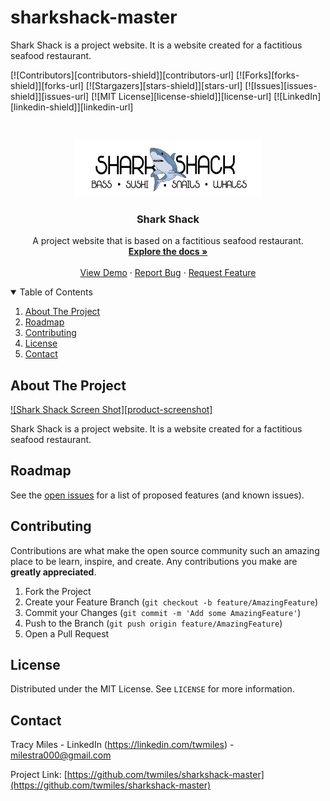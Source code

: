 # sharkshack-master
Shark Shack is a project website. It is a website created for a factitious seafood restaurant. 
<!-- PROJECT SHIELDS -->
<!--
*** I'm using markdown "reference style" links for readability.
*** Reference links are enclosed in brackets [ ] instead of parentheses ( ).
*** See the bottom of this document for the declaration of the reference variables
*** for contributors-url, forks-url, etc. This is an optional, concise syntax you may use.
*** https://www.markdownguide.org/basic-syntax/#reference-style-links
-->
[![Contributors][contributors-shield]][contributors-url]
[![Forks][forks-shield]][forks-url]
[![Stargazers][stars-shield]][stars-url]
[![Issues][issues-shield]][issues-url]
[![MIT License][license-shield]][license-url]
[![LinkedIn][linkedin-shield]][linkedin-url]



<!-- PROJECT LOGO -->
<br />
<p align="center">
  <a href="https://github.com/twmiles/sharkshack-master/assets/img">
    <img src="finalLogo.png" alt="Logo" width="300" height="90">
  </a>

  <h3 align="center">Shark Shack</h3>

  <p align="center">
    A project website that is based on a factitious seafood restaurant.
    <br />
    <a href="https://github.com/twmiles/sharkshack-master"><strong>Explore the docs »</strong></a>
    <br />
    <br />
    <a href="https://github.com/twmiles/sharkshack-master">View Demo</a>
    ·
    <a href="https://github.com/twmiles/sharkshack-master/issues">Report Bug</a>
    ·
    <a href="https://github.com/twmiles/sharkshack-master/issues">Request Feature</a>
  </p>
</p>



<!-- TABLE OF CONTENTS -->
<details open="open">
  <summary>Table of Contents</summary>
  <ol>
    <li>
      <a href="#about-the-project">About The Project</a>
      <ul>
        <!--<li><a href="#built-with">Built With</a></li>-->
      </ul>
    </li>
    <!--<li>-->
      <!--<a href="#getting-started">Getting Started</a>-->
      <!--<ul>-->
        <!--<li><a href="#prerequisites">Prerequisites</a></li>-->
        <!--<li><a href="#installation">Installation</a></li>-->
      <!--</ul>-->
    <!--</li>-->
    <!--<li><a href="#usage">Usage</a></li>-->
    <li><a href="#roadmap">Roadmap</a></li>
    <li><a href="#contributing">Contributing</a></li>
    <li><a href="#license">License</a></li>
    <li><a href="#contact">Contact</a></li>
    <!--<li><a href="#acknowledgements">Acknowledgements</a></li>-->
  </ol>
</details>



<!-- ABOUT THE PROJECT -->
## About The Project

[![Shark Shack Screen Shot][product-screenshot]](/http://twmiles.github.io/sharkshack-master)

Shark Shack is a project website. It is a website created for a factitious seafood restaurant. 

<!-- ROADMAP -->
## Roadmap

See the [open issues](https://github.com/twmiles/sharkshack-master/issues) for a list of proposed features (and known issues).



<!-- CONTRIBUTING -->
## Contributing

Contributions are what make the open source community such an amazing place to be learn, inspire, and create. Any contributions you make are **greatly appreciated**.

1. Fork the Project
2. Create your Feature Branch (`git checkout -b feature/AmazingFeature`)
3. Commit your Changes (`git commit -m 'Add some AmazingFeature'`)
4. Push to the Branch (`git push origin feature/AmazingFeature`)
5. Open a Pull Request



<!-- LICENSE -->
## License

Distributed under the MIT License. See `LICENSE` for more information.



<!-- CONTACT -->
## Contact

Tracy Miles - LinkedIn (https://linkedin.com/twmiles) - milestra000@gmail.com

Project Link: [https://github.com/twmiles/sharkshack-master](https://github.com/twmiles/sharkshack-master)
